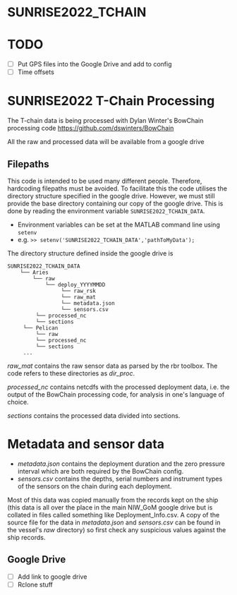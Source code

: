 # SUNRISE2022_TCHAIN

# TODO 
- [ ] Put GPS files into the Google Drive and add to config
- [ ] Time offsets

# SUNRISE2022 T-Chain Processing
The T-chain data is being processed with Dylan Winter's BowChain processing code https://github.com/dswinters/BowChain

All the raw and processed data will be available from a google drive

## Filepaths
This code is intended to be used many different people. Therefore, hardcoding filepaths must be avoided. To facilitate this the code 
utilises the directory structure specified in the google drive. However, we must still provide the base directory containing our copy 
of the google drive. This is done by reading the environment variable `SUNRISE2022_TCHAIN_DATA`.
- Environment variables can be set at the MATLAB command line using `setenv`
- e.g. `>> setenv('SUNRISE2022_TCHAIN_DATA','pathToMyData');`

The directory structure defined inside the google drive is
```
SUNRISE2022_TCHAIN_DATA
    └── Aries
        └── raw
            └── deploy_YYYYMMDD
                 └── raw_rsk
                 └── raw_mat
                 └── metadata.json
                 └── sensors.csv
         └── processed_nc
         └── sections
     └── Pelican
         └── raw
         └── processed_nc
         └── sections
     ...
```
_raw_mat_ contains the raw sensor data as parsed by the rbr toolbox. The code refers to these directories as _dir_proc_.

_processed_nc_ contains netcdfs with the processed deployment data, i.e. the output of the BowChain processing code, for analysis in one's language of choice.

_sections_ contains the processed data divided into sections.

# Metadata and sensor data
- _metadata.json_ contains the deployment duration and the zero pressure interval which are both required by the BowChain config.
- _sensors.csv_ contains the depths, serial numbers and instrument types of the sensors on the chain during each deployment.

Most of this data was copied manually from the records kept on the ship (this data is all over the place in the main NIW_GoM google drive but is collated in files called something like Deployment_Info.csv. A copy of the source file for the data in _metadata.json_ and _sensors.csv_ can be found in the vessel's _raw_ directory) so first check any suspicious values against the ship records. 

## Google Drive
- [ ] Add link to google drive
- [ ] Rclone stuff
